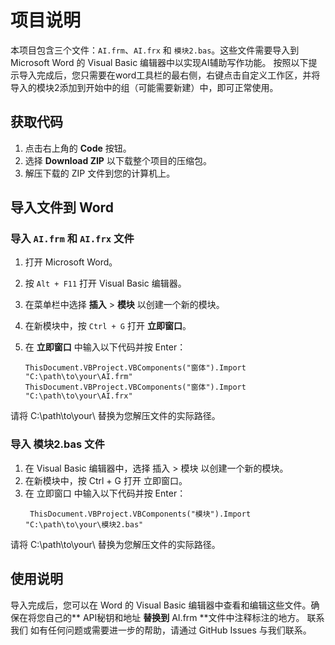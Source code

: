# 项目说明

本项目包含三个文件：`AI.frm`、`AI.frx` 和 `模块2.bas`。这些文件需要导入到 Microsoft Word 的 Visual Basic 编辑器中以实现AI辅助写作功能。
按照以下提示导入完成后，您只需要在word工具栏的最右侧，右键点击自定义工作区，并将导入的模块2添加到开始中的组（可能需要新建）中，即可正常使用。

## 获取代码

1. 点击右上角的 **Code** 按钮。
2. 选择 **Download ZIP** 以下载整个项目的压缩包。
3. 解压下载的 ZIP 文件到您的计算机上。

## 导入文件到 Word

### 导入 `AI.frm` 和 `AI.frx` 文件

1. 打开 Microsoft Word。
2. 按 `Alt + F11` 打开 Visual Basic 编辑器。
3. 在菜单栏中选择 **插入** > **模块** 以创建一个新的模块。
4. 在新模块中，按 `Ctrl + G` 打开 **立即窗口**。
5. 在 **立即窗口** 中输入以下代码并按 Enter：

   ```vba
   ThisDocument.VBProject.VBComponents("窗体").Import "C:\path\to\your\AI.frm"
   ThisDocument.VBProject.VBComponents("窗体").Import "C:\path\to\your\AI.frx"
请将 C:\path\to\your\ 替换为您解压文件的实际路径。
### 导入 模块2.bas 文件
1. 在 Visual Basic 编辑器中，选择 插入 > 模块 以创建一个新的模块。
2. 在新模块中，按 Ctrl + G 打开 立即窗口。
3. 在 立即窗口 中输入以下代码并按 Enter：
   ```vba
    ThisDocument.VBProject.VBComponents("模块").Import "C:\path\to\your\模块2.bas"
请将 C:\path\to\your\ 替换为您解压文件的实际路径。
## 使用说明
导入完成后，您可以在 Word 的 Visual Basic 编辑器中查看和编辑这些文件。确保在将您自己的** API秘钥和地址 **替换到** AI.frm **文件中注释标注的地方。
联系我们
如有任何问题或需要进一步的帮助，请通过 GitHub Issues 与我们联系。
